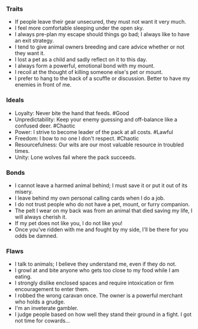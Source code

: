 
### Traits
- If people leave their gear unsecured, they must not want it very much.
- I feel more comfortable sleeping under the open sky.
- I always pre-plan my escape should things go bad; I always like to have an exit strategy.
- I tend to give animal owners breeding and care advice whether or not they want it.
- I lost a pet as a child and sadly reflect on it to this day.
- I always form a powerful, emotional bond with my mount.
- I recoil at the thought of killing someone else's pet or mount.
- I prefer to hang to the back of a scuffle or discussion. Better to have my enemies in front of me.
### Ideals
- Loyalty: Never bite the hand that feeds. #Good
- Unpredictability: Keep your enemy guessing and off-balance like a confused deer. #Chaotic
- Power: I strive to become leader of the pack at all costs. #Lawful
- Freedom: I bow to no one I don't respect. #Chaotic
- Resourcefulness: Our wits are our most valuable resource in troubled times. 
- Unity: Lone wolves fail where the pack succeeds.
### Bonds
- I cannot leave a harmed animal behind; I must save it or put it out of its misery.
- I leave behind my own personal calling cards when I do a job.
- I do not trust people who do not have a pet, mount, or furry companion.
- The pelt I wear on my back was from an animal that died saving my life, I will always cherish it.
- If my pet does not like you, I do not like you!
- Once you've ridden with me and fought by my side, I'll be there for you odds be damned.
### Flaws
- I talk to animals; I believe they understand me, even if they do not.
- I growl at and bite anyone who gets too close to my food while I am eating.
- I strongly dislike enclosed spaces and require intoxication or firm encouragement to enter them.
- I robbed the wrong caravan once. The owner is a powerful merchant who holds a grudge.
- I'm an inveterate gambler.
- I judge people based on how well they stand their ground in a fight. I got not time for cowards…

